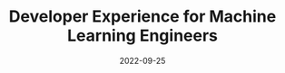 ---
title: "Developer Experience for Machine Learning Engineers"
description: "In a Machine Learning product or API, what makes a good Developer Experience? With Anil, we discuss the ingredients of a great ML product; what makes or breaks developer productivity; and how to stay on top of this constantly-evolving field."
date: '2022-09-25'
context: Anil Kumar Krishnashetty's Podcast
video: https://www.youtube.com/watch?v=_c_U1O9SRqk
slides: https://medium.com/@anilbms75/developer-experience-from-machine-learning-engineer-perspective-2c81b8ce46be
---